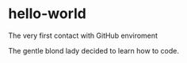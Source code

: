 # hello-world
The very first contact with GitHub enviroment

The gentle blond lady decided to learn how to code. 
